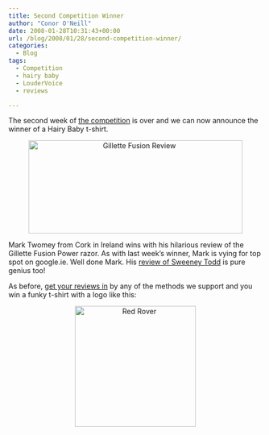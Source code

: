 ```yaml
---
title: Second Competition Winner
author: "Conor O'Neill"
date: 2008-01-28T10:31:43+00:00
url: /blog/2008/01/28/second-competition-winner/
categories:
  - Blog
tags:
  - Competition
  - hairy baby
  - LouderVoice
  - reviews

---
```

The second week of [the competition][1] is over and we can now announce the winner of a Hairy Baby t-shirt.</p> 

<p style="text-align: center">
  <img src="https://loudervoice.com/wp-content/uploads/2008/01/28/second-competition-winner/2225873760_b9c0eda2ee_o.png" alt="Gillette Fusion Review" height="185" width="425" />
</p>

</a>

Mark Twomey from Cork in Ireland wins with his hilarious review of the Gillette Fusion Power razor. As with last week&#8217;s winner, Mark is vying for top spot on google.ie. Well done Mark. His [review of Sweeney Todd][2] is pure genius too!

As before, [get your reviews in][1] by any of the methods we support and you win a funky t-shirt with a logo like this:

<p align="center">
  <img src="https://loudervoice.com/wp-content/uploads/2008/01/28/second-competition-winner/HBW0094_roverred.jpg" alt="Red Rover" height="240" width="240" />
</p>

 [1]: https://loudervoice.com/competition01
 [2]: https://loudervoice.com/reviews/390570698